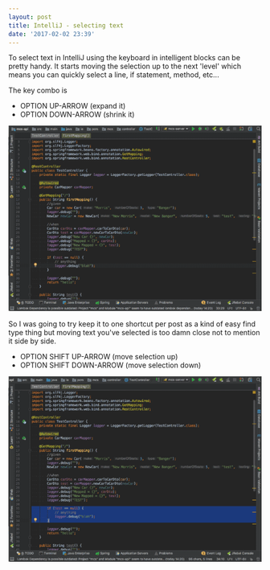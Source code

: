 ```yaml
---
layout: post
title: IntelliJ - selecting text
date: '2017-02-02 23:39'
---
```


To select text in IntelliJ using the keyboard in intelligent blocks can be pretty handy.  It starts moving the selection up to the next 'level' which means you can quickly select a line, if statement, method, etc...

The key combo is

- OPTION UP-ARROW (expand it)
- OPTION DOWN-ARROW (shrink it)

![Expand Selection Animation](/assets/img/expand-selection-animation.gif)

So I was going to try keep it to one shortcut per post as a kind of easy find type thing but moving text you've selected is too damn close not to mention it side by side.

- OPTION SHIFT UP-ARROW (move selection up)
- OPTION SHIFT DOWN-ARROW (move selection down)

![Move Selection Animation](/assets/img/move-selection-animation.gif)
